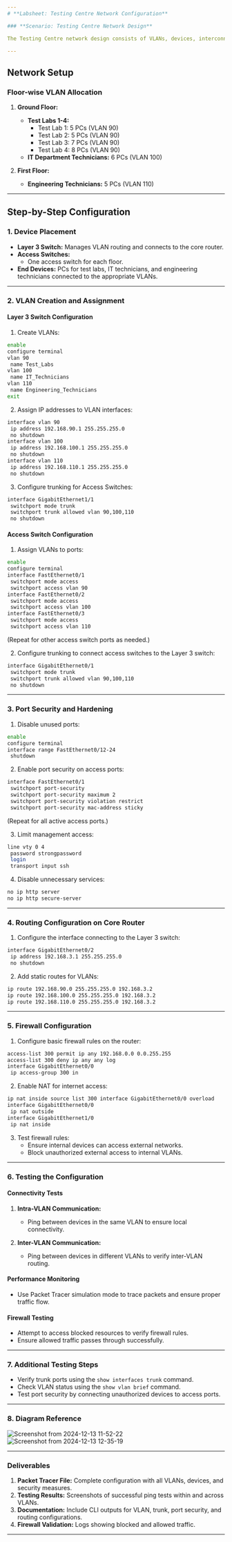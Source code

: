 ```yaml
---
# **Labsheet: Testing Centre Network Configuration**

### **Scenario: Testing Centre Network Design**

The Testing Centre network design consists of VLANs, devices, interconnectivity, and security measures. The goal is to configure VLANs, inter-VLAN routing, ensure port security, and test the network's functionality in Cisco Packet Tracer.

---
```


## **Network Setup**

### **Floor-wise VLAN Allocation**

1. **Ground Floor:**
   - **Test Labs 1-4:**
     - Test Lab 1: 5 PCs (VLAN 90)
     - Test Lab 2: 5 PCs (VLAN 90)
     - Test Lab 3: 7 PCs (VLAN 90)
     - Test Lab 4: 8 PCs (VLAN 90)
   - **IT Department Technicians:** 6 PCs (VLAN 100)

2. **First Floor:**
   - **Engineering Technicians:** 5 PCs (VLAN 110)

---

## **Step-by-Step Configuration**

### **1. Device Placement**
- **Layer 3 Switch:** Manages VLAN routing and connects to the core router.
- **Access Switches:**
  - One access switch for each floor.
- **End Devices:** PCs for test labs, IT technicians, and engineering technicians connected to the appropriate VLANs.

---

### **2. VLAN Creation and Assignment**

#### **Layer 3 Switch Configuration**

1. Create VLANs:
```bash
enable
configure terminal
vlan 90
 name Test_Labs
vlan 100
 name IT_Technicians
vlan 110
 name Engineering_Technicians
exit
```

2. Assign IP addresses to VLAN interfaces:
```bash
interface vlan 90
 ip address 192.168.90.1 255.255.255.0
 no shutdown
interface vlan 100
 ip address 192.168.100.1 255.255.255.0
 no shutdown
interface vlan 110
 ip address 192.168.110.1 255.255.255.0
 no shutdown
```

3. Configure trunking for Access Switches:
```bash
interface GigabitEthernet1/1
 switchport mode trunk
 switchport trunk allowed vlan 90,100,110
 no shutdown
```

#### **Access Switch Configuration**

1. Assign VLANs to ports:
```bash
enable
configure terminal
interface FastEthernet0/1
 switchport mode access
 switchport access vlan 90
interface FastEthernet0/2
 switchport mode access
 switchport access vlan 100
interface FastEthernet0/3
 switchport mode access
 switchport access vlan 110
```
(Repeat for other access switch ports as needed.)

2. Configure trunking to connect access switches to the Layer 3 switch:
```bash
interface GigabitEthernet0/1
 switchport mode trunk
 switchport trunk allowed vlan 90,100,110
 no shutdown
```

---

### **3. Port Security and Hardening**

1. Disable unused ports:
```bash
enable
configure terminal
interface range FastEthernet0/12-24
 shutdown
```

2. Enable port security on access ports:
```bash
interface FastEthernet0/1
 switchport port-security
 switchport port-security maximum 2
 switchport port-security violation restrict
 switchport port-security mac-address sticky
```
(Repeat for all active access ports.)

3. Limit management access:
```bash
line vty 0 4
 password strongpassword
 login
 transport input ssh
```

4. Disable unnecessary services:
```bash
no ip http server
no ip http secure-server
```

---

### **4. Routing Configuration on Core Router**

1. Configure the interface connecting to the Layer 3 switch:
```bash
interface GigabitEthernet0/2
 ip address 192.168.3.1 255.255.255.0
 no shutdown
```

2. Add static routes for VLANs:
```bash
ip route 192.168.90.0 255.255.255.0 192.168.3.2
ip route 192.168.100.0 255.255.255.0 192.168.3.2
ip route 192.168.110.0 255.255.255.0 192.168.3.2
```

---

### **5. Firewall Configuration**

1. Configure basic firewall rules on the router:
```bash
access-list 300 permit ip any 192.168.0.0 0.0.255.255
access-list 300 deny ip any any log
interface GigabitEthernet0/0
 ip access-group 300 in
```

2. Enable NAT for internet access:
```bash
ip nat inside source list 300 interface GigabitEthernet0/0 overload
interface GigabitEthernet0/0
 ip nat outside
interface GigabitEthernet1/0
 ip nat inside
```

3. Test firewall rules:
   - Ensure internal devices can access external networks.
   - Block unauthorized external access to internal VLANs.

---

### **6. Testing the Configuration**

#### **Connectivity Tests**
1. **Intra-VLAN Communication:**
   - Ping between devices in the same VLAN to ensure local connectivity.

2. **Inter-VLAN Communication:**
   - Ping between devices in different VLANs to verify inter-VLAN routing.

#### **Performance Monitoring**
- Use Packet Tracer simulation mode to trace packets and ensure proper traffic flow.

#### **Firewall Testing**
- Attempt to access blocked resources to verify firewall rules.
- Ensure allowed traffic passes through successfully.

---

### **7. Additional Testing Steps**
- Verify trunk ports using the `show interfaces trunk` command.
- Check VLAN status using the `show vlan brief` command.
- Test port security by connecting unauthorized devices to access ports.

---

### **8. Diagram Reference**
![Screenshot from 2024-12-13 11-52-22](https://github.com/user-attachments/assets/feafed96-1615-4754-99fb-fc0ae4ec7b19)
![Screenshot from 2024-12-13 12-35-19](https://github.com/user-attachments/assets/022af89f-81b6-4e90-bca7-686f60d6bc59)


---

### **Deliverables**
1. **Packet Tracer File:** Complete configuration with all VLANs, devices, and security measures.
2. **Testing Results:** Screenshots of successful ping tests within and across VLANs.
3. **Documentation:** Include CLI outputs for VLAN, trunk, port security, and routing configurations.
4. **Firewall Validation:** Logs showing blocked and allowed traffic.

---

